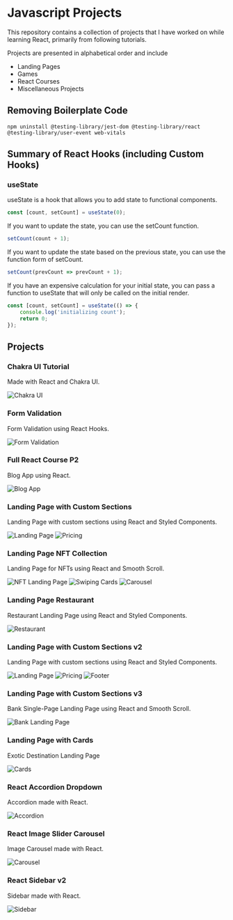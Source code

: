 # Javascript Projects

This repository contains a collection of projects that I have worked on while learning React, primarily from following tutorials.

Projects are presented in alphabetical order and include

-   Landing Pages
-   Games
-   React Courses
-   Miscellaneous Projects

## Removing Boilerplate Code

`npm uninstall @testing-library/jest-dom @testing-library/react @testing-library/user-event web-vitals`

## Summary of React Hooks (including Custom Hooks)

### useState

useState is a hook that allows you to add state to functional components.

```javascript
const [count, setCount] = useState(0);
```

If you want to update the state, you can use the setCount function.

```javascript
setCount(count + 1);
```

If you want to update the state based on the previous state, you can use the function form of setCount.

```javascript
setCount(prevCount => prevCount + 1);
```

If you have an expensive calculation for your initial state, you can pass a function to useState that will only be called on the initial render.

```javascript
const [count, setCount] = useState(() => {
	console.log('initializing count');
	return 0;
});
```

## Projects

### Chakra UI Tutorial

Made with React and Chakra UI.

![Chakra UI](https://raw.githubusercontent.com/AlkarimJ1997/ReactProjects/assets/images/1.png)

### Form Validation

Form Validation using React Hooks.

![Form Validation](https://raw.githubusercontent.com/AlkarimJ1997/ReactProjects/assets/images/2.png)

### Full React Course P2

Blog App using React.

![Blog App](https://raw.githubusercontent.com/AlkarimJ1997/ReactProjects/assets/images/3.png)

### Landing Page with Custom Sections

Landing Page with custom sections using React and Styled Components.

![Landing Page](https://raw.githubusercontent.com/AlkarimJ1997/ReactProjects/assets/images/4.png)
![Pricing](https://raw.githubusercontent.com/AlkarimJ1997/ReactProjects/assets/images/5.png)

### Landing Page NFT Collection

Landing Page for NFTs using React and Smooth Scroll.

![NFT Landing Page](https://raw.githubusercontent.com/AlkarimJ1997/ReactProjects/assets/images/6.png)
![Swiping Cards](https://raw.githubusercontent.com/AlkarimJ1997/ReactProjects/assets/images/7.png)
![Carousel](https://raw.githubusercontent.com/AlkarimJ1997/ReactProjects/assets/images/8.png)

### Landing Page Restaurant

Restaurant Landing Page using React and Styled Components.

![Restaurant](https://raw.githubusercontent.com/AlkarimJ1997/ReactProjects/assets/images/9.png)

### Landing Page with Custom Sections v2

Landing Page with custom sections using React and Styled Components.

![Landing Page](https://raw.githubusercontent.com/AlkarimJ1997/ReactProjects/assets/images/10.png)
![Pricing](https://raw.githubusercontent.com/AlkarimJ1997/ReactProjects/assets/images/11.png)
![Footer](https://raw.githubusercontent.com/AlkarimJ1997/ReactProjects/assets/images/12.png)

### Landing Page with Custom Sections v3

Bank Single-Page Landing Page using React and Smooth Scroll.

![Bank Landing Page](https://raw.githubusercontent.com/AlkarimJ1997/ReactProjects/assets/images/13.png)

### Landing Page with Cards

Exotic Destination Landing Page

![Cards](https://raw.githubusercontent.com/AlkarimJ1997/ReactProjects/assets/images/14.png)

### React Accordion Dropdown

Accordion made with React.

![Accordion](https://raw.githubusercontent.com/AlkarimJ1997/ReactProjects/assets/images/15.png)

### React Image Slider Carousel

Image Carousel made with React.

![Carousel](https://raw.githubusercontent.com/AlkarimJ1997/ReactProjects/assets/images/16.png)

### React Sidebar v2

Sidebar made with React.

![Sidebar](https://raw.githubusercontent.com/AlkarimJ1997/ReactProjects/assets/images/17.png)
